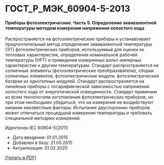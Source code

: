 # ГОСТ_Р_МЭК_60904-5-2013

#### Приборы фотоэлектрические. Часть 5. Определение эквивалентной температуры методом измерения напряжения холостого хода

Распространяется на фотоэлектрические приборы и устанавливает предпочтительный метод определения эквивалентной температуры (ЭТ) фотоэлектрических приборов, используемый для оценки их тепловых характеристик, определения номинальной рабочей температуры (НРТ) и приведения измеренных вольт-амперных характеристик к другим температурам. Стандарт распространяется на солнечные элементы (фотоэлектрические преобразователи), сборки солнечных элементов, фотоэлектрические модули, фотоэлектрические батареи из однотипных модулей. Стандарт распространяется на линейные приборы с логарифмической зависимостью напряжения холостого хода от энергетической освещенности. Стандарт применим ко всем технологиям изготовления фотоэлектрических приборов, но при этом необходимо убедиться, что на измерения не воздействуют никакие неизвестные факторы. Испытание двусторонних приборов может отличаться процедурой измерения температуры и требовать специальной методики измерений.

Идентичен IEC 60904-5(2011)

- Дата введения: 01.01.2015
- Добавлен в базу: 21.05.2015
- Актуализация: 01.02.2020

<a onclick="openFileCallback('https://standartgost.ru/g/ГОСТ_Р_МЭК_60904-5-2013.pdf', 'ГОСТ_Р_МЭК_60904-5-2013.pdf');" href="#">[Читать в PDF]</a>